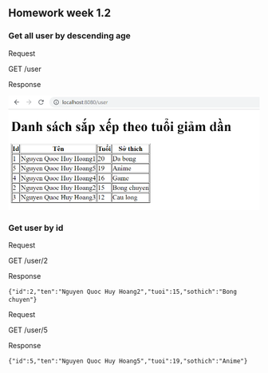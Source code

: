 ## Homework week 1.2

### Get all user by descending age

Request

GET /user

Response

![Get all User](https://raw.githubusercontent.com/hoangnqh/NaverBackend/main/NaverBackend1-2/img/getAllUser.jpg)


### Get user by id

Request

GET /user/2

Response
```
{"id":2,"ten":"Nguyen Quoc Huy Hoang2","tuoi":15,"sothich":"Bong chuyen"}
```

Request

GET /user/5

Response
```
{"id":5,"ten":"Nguyen Quoc Huy Hoang5","tuoi":19,"sothich":"Anime"}
```